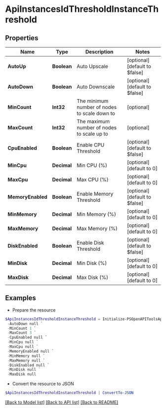 # ApiInstancesIdThresholdInstanceThreshold
## Properties

Name | Type | Description | Notes
------------ | ------------- | ------------- | -------------
**AutoUp** | **Boolean** | Auto Upscale | [optional] [default to $false]
**AutoDown** | **Boolean** | Auto Downscale | [optional] [default to $false]
**MinCount** | **Int32** | The minimum number of nodes to scale down to | [optional] 
**MaxCount** | **Int32** | The maximum number of nodes to scale up to | [optional] 
**CpuEnabled** | **Boolean** | Enable CPU Threshold | [optional] [default to $false]
**MinCpu** | **Decimal** | Min CPU (%) | [optional] [default to 0]
**MaxCpu** | **Decimal** | Max CPU (%) | [optional] [default to 0]
**MemoryEnabled** | **Boolean** | Enable Memory Threshold | [optional] [default to $false]
**MinMemory** | **Decimal** | Min Memory (%) | [optional] [default to 0]
**MaxMemory** | **Decimal** | Max Memory (%) | [optional] [default to 0]
**DiskEnabled** | **Boolean** | Enable Disk Threshold | [optional] [default to $false]
**MinDisk** | **Decimal** | Min Disk (%) | [optional] [default to 0]
**MaxDisk** | **Decimal** | Max Disk (%) | [optional] [default to 0]

## Examples

- Prepare the resource
```powershell
$ApiInstancesIdThresholdInstanceThreshold = Initialize-PSOpenAPIToolsApiInstancesIdThresholdInstanceThreshold  -AutoUp null `
 -AutoDown null `
 -MinCount 1 `
 -MaxCount 3 `
 -CpuEnabled null `
 -MinCpu null `
 -MaxCpu null `
 -MemoryEnabled null `
 -MinMemory null `
 -MaxMemory null `
 -DiskEnabled null `
 -MinDisk null `
 -MaxDisk null
```

- Convert the resource to JSON
```powershell
$ApiInstancesIdThresholdInstanceThreshold | ConvertTo-JSON
```

[[Back to Model list]](../README.md#documentation-for-models) [[Back to API list]](../README.md#documentation-for-api-endpoints) [[Back to README]](../README.md)

